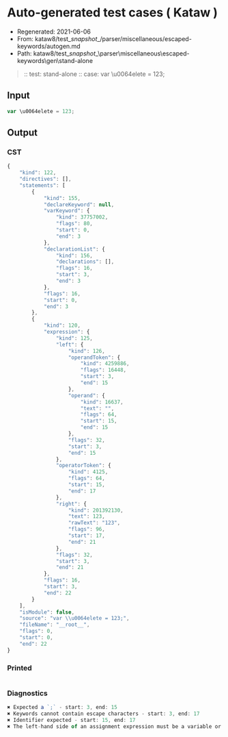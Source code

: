 # Auto-generated test cases ( Kataw )
- Regenerated: 2021-06-06
- From: kataw8/test\__snapshot__/parser/miscellaneous/escaped-keywords/autogen.md
- Path: kataw8/test\__snapshot__\parser\miscellaneous\escaped-keywords\gen\stand-alone
> :: test: stand-alone
> :: case: var \u0064elete = 123;
## Input

`````js
var \u0064elete = 123;
`````
## Output

### CST

```javascript
{
    "kind": 122,
    "directives": [],
    "statements": [
        {
            "kind": 155,
            "declareKeyword": null,
            "varKeyword": {
                "kind": 37757002,
                "flags": 80,
                "start": 0,
                "end": 3
            },
            "declarationList": {
                "kind": 156,
                "declarations": [],
                "flags": 16,
                "start": 3,
                "end": 3
            },
            "flags": 16,
            "start": 0,
            "end": 3
        },
        {
            "kind": 120,
            "expression": {
                "kind": 125,
                "left": {
                    "kind": 126,
                    "operandToken": {
                        "kind": 4259886,
                        "flags": 16448,
                        "start": 3,
                        "end": 15
                    },
                    "operand": {
                        "kind": 16637,
                        "text": "",
                        "flags": 64,
                        "start": 15,
                        "end": 15
                    },
                    "flags": 32,
                    "start": 3,
                    "end": 15
                },
                "operatorToken": {
                    "kind": 4125,
                    "flags": 64,
                    "start": 15,
                    "end": 17
                },
                "right": {
                    "kind": 201392130,
                    "text": 123,
                    "rawText": "123",
                    "flags": 96,
                    "start": 17,
                    "end": 21
                },
                "flags": 32,
                "start": 3,
                "end": 21
            },
            "flags": 16,
            "start": 3,
            "end": 22
        }
    ],
    "isModule": false,
    "source": "var \\u0064elete = 123;",
    "fileName": "__root__",
    "flags": 0,
    "start": 0,
    "end": 22
}
```

### Printed

```javascript

```

### Diagnostics

```javascript
✖ Expected a `;` - start: 3, end: 15
✖ Keywords cannot contain escape characters - start: 3, end: 17
✖ Identifier expected - start: 15, end: 17
✖ The left-hand side of an assignment expression must be a variable or a property access - start: 15, end: 17

```


